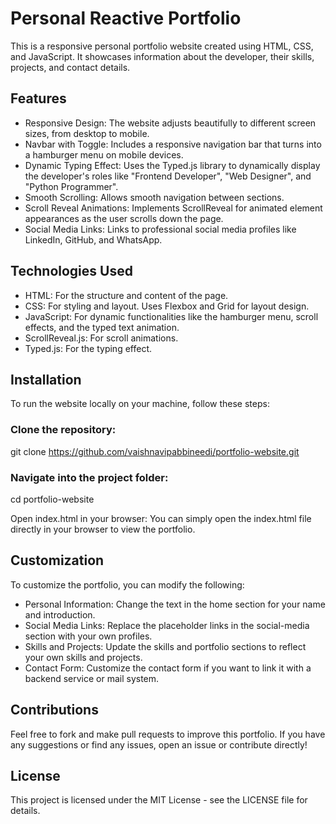 # Personal Reactive Portfolio
This is a responsive personal portfolio website created using HTML, CSS, and JavaScript. It showcases information about the developer, their skills, projects, and contact details.

## Features
- Responsive Design: The website adjusts beautifully to different screen sizes, from desktop to mobile.
- Navbar with Toggle: Includes a responsive navigation bar that turns into a hamburger menu on mobile devices.
- Dynamic Typing Effect: Uses the Typed.js library to dynamically display the developer's roles like "Frontend Developer", "Web Designer", and "Python Programmer".
- Smooth Scrolling: Allows smooth navigation between sections.
- Scroll Reveal Animations: Implements ScrollReveal for animated element appearances as the user scrolls down the page.
- Social Media Links: Links to professional social media profiles like LinkedIn, GitHub, and WhatsApp.
## Technologies Used
- HTML: For the structure and content of the page.
- CSS: For styling and layout. Uses Flexbox and Grid for layout design.
- JavaScript: For dynamic functionalities like the hamburger menu, scroll effects, and the typed text animation.
- ScrollReveal.js: For scroll animations.
- Typed.js: For the typing effect.

## Installation
To run the website locally on your machine, follow these steps:

### Clone the repository:

git clone https://github.com/vaishnavipabbineedi/portfolio-website.git

### Navigate into the project folder:

cd portfolio-website

Open index.html in your browser: You can simply open the index.html file directly in your browser to view the portfolio.

## Customization
To customize the portfolio, you can modify the following:

- Personal Information: Change the text in the home section for your name and introduction.
- Social Media Links: Replace the placeholder links in the social-media section with your own profiles.
- Skills and Projects: Update the skills and portfolio sections to reflect your own skills and projects.
- Contact Form: Customize the contact form if you want to link it with a backend service or mail system.
## Contributions
Feel free to fork and make pull requests to improve this portfolio. If you have any suggestions or find any issues, open an issue or contribute directly!

## License
This project is licensed under the MIT License - see the LICENSE file for details.

